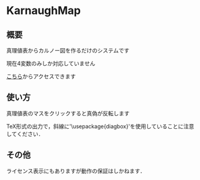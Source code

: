 # KarnaughMap

## 概要
真理値表からカルノー図を作るだけのシステムです


現在4変数のみしか対応していません

[こちら](https://shibaken28.github.io/KarnaughMap/ "KarnaughMap")からアクセスできます

## 使い方
真理値表のマスをクリックすると真偽が反転します

TeX形式の出力で，斜線に'\usepackage{diagbox}'を使用していることに注意してください．

## その他
ライセンス表示にもありますが動作の保証はしかねます．
